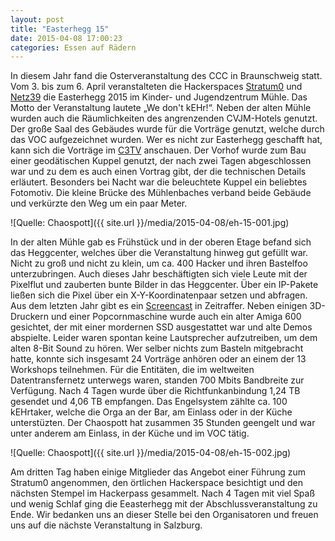 ```yaml
---
layout: post
title: "Easterhegg 15"
date: 2015-04-08 17:00:23
categories: Essen auf Rädern
---
```

In diesem Jahr fand die Osterveranstaltung des CCC in Braunschweig statt. Vom 3. bis zum 6. April veranstalteten die Hackerspaces [Stratum0](https://www.stratum0.org) und [Netz39](http://www.netz39.de/) die Easterhegg 2015 im Kinder- und Jugendzentrum Mühle. Das Motto der Veranstaltung lautete „We don't kEHr!“. Neben der alten Mühle wurden auch die Räumlichkeiten des angrenzenden CVJM-Hotels genutzt. Der große Saal des Gebäudes wurde für die Vorträge genutzt, welche durch das VOC aufgezeichnet wurden. Wer es nicht zur Easterhegg geschafft hat, kann sich die Vorträge im [C3TV](https://media.ccc.de/browse/conferences/eh2015/) anschauen. Der Vorhof wurde zum Bau einer geodätischen Kuppel genutzt, der nach zwei Tagen abgeschlossen war und zu dem es auch einen Vortrag gibt, der die technischen Details erläutert. Besonders bei Nacht war die beleuchtete Kuppel ein beliebtes Fotomotiv. Die kleine Brücke des Mühlenbaches verband beide Gebäude und verkürzte den Weg um ein paar Meter.

![Quelle: Chaospott]({{ site.url }}/media/2015-04-08/eh-15-001.jpg)

In der alten Mühle gab es Frühstück und in der oberen Etage befand sich das Heggcenter, welches über die Veranstaltung hinweg gut gefüllt war. Nicht zu groß und nicht zu klein, um ca. 400 Hacker und ihren Bastelfoo unterzubringen. Auch dieses Jahr beschäftigten sich viele Leute mit der Pixelflut und zauberten bunte Bilder in das Heggcenter. Über ein IP-Pakete ließen sich die Pixel über ein X-Y-Koordinatenpaar setzen und abfragen. Aus dem letzten Jahr gibt es ein [Screencast](https://vimeo.com/92827556) in Zeitraffer. Neben einigen 3D-Druckern und einer Popcornmaschine wurde auch ein alter Amiga 600 gesichtet, der mit einer mordernen SSD ausgestattet war und alte Demos abspielte. Leider waren spontan keine Lautsprecher aufzutreiben, um dem alten 8-Bit Sound zu hören. Wer selber nichts zum Basteln mitgebracht hatte, konnte sich insgesamt 24 Vorträge anhören oder an einem der 13 Workshops teilnehmen. Für die Entitäten, die im weltweiten Datentransfernetz unterwegs waren, standen 700 Mbits Bandbreite zur Verfügung. Nach 4 Tagen wurde über die Richtfunkanbindung 1,24 TB gesendet und 4,06 TB empfangen. Das Engelsystem zählte ca. 100 kEHrtaker, welche die Orga an der Bar, am Einlass oder in der Küche unterstüzten. Der Chaospott hat zusammen 35 Stunden geengelt und war unter anderem am Einlass, in der Küche und im VOC tätig.

![Quelle: Chaospott]({{ site.url }}/media/2015-04-08/eh-15-002.jpg)

Am dritten Tag haben einige Mitglieder das Angebot einer Führung zum Stratum0 angenommen, den örtlichen Hackerspace besichtigt und den nächsten Stempel im Hackerpass gesammelt. Nach 4 Tagen mit viel Spaß und wenig Schlaf ging die Eeasterhegg mit der Abschlussveranstaltung zu Ende. Wir bedanken uns an dieser Stelle bei den Organisatoren und freuen uns auf die nächste Veranstaltung in Salzburg.